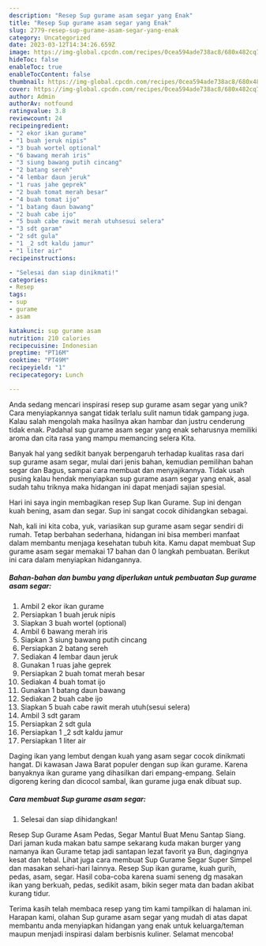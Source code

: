 ```yaml
---
description: "Resep Sup gurame asam segar yang Enak"
title: "Resep Sup gurame asam segar yang Enak"
slug: 2779-resep-sup-gurame-asam-segar-yang-enak
category: Uncategorized
date: 2023-03-12T14:34:26.659Z
image: https://img-global.cpcdn.com/recipes/0cea594ade738ac8/680x482cq70/sup-gurame-asam-segar-foto-resep-utama.jpg
hideToc: false
enableToc: true
enableTocContent: false
thumbnail: https://img-global.cpcdn.com/recipes/0cea594ade738ac8/680x482cq70/sup-gurame-asam-segar-foto-resep-utama.jpg
cover: https://img-global.cpcdn.com/recipes/0cea594ade738ac8/680x482cq70/sup-gurame-asam-segar-foto-resep-utama.jpg
author: Admin
authorAv: notfound
ratingvalue: 3.8
reviewcount: 24
recipeingredient:
- "2 ekor ikan gurame"
- "1 buah jeruk nipis"
- "3 buah wortel optional"
- "6 bawang merah iris"
- "3 siung bawang putih cincang"
- "2 batang sereh"
- "4 lembar daun jeruk"
- "1 ruas jahe geprek"
- "2 buah tomat merah besar"
- "4 buah tomat ijo"
- "1 batang daun bawang"
- "2 buah cabe ijo"
- "5 buah cabe rawit merah utuhsesui selera"
- "3 sdt garam"
- "2 sdt gula"
- "1 _2 sdt kaldu jamur"
- "1 liter air"
recipeinstructions:

- "Selesai dan siap dinikmati!"
categories:
- Resep
tags:
- sup
- gurame
- asam

katakunci: sup gurame asam 
nutrition: 210 calories
recipecuisine: Indonesian
preptime: "PT16M"
cooktime: "PT49M"
recipeyield: "1"
recipecategory: Lunch

---
```





Anda sedang mencari inspirasi resep sup gurame asam segar yang unik? Cara menyiapkannya sangat tidak terlalu sulit namun tidak gampang juga. Kalau salah mengolah maka hasilnya akan hambar dan justru cenderung tidak enak. Padahal sup gurame asam segar yang enak seharusnya memiliki aroma dan cita rasa yang mampu memancing selera Kita.





Banyak hal yang sedikit banyak berpengaruh terhadap kualitas rasa dari sup gurame asam segar, mulai dari jenis bahan, kemudian pemilihan bahan segar dan Bagus, sampai cara membuat dan menyajikannya. Tidak usah pusing kalau hendak menyiapkan sup gurame asam segar yang enak,      asal sudah tahu triknya maka hidangan ini dapat menjadi sajian spesial.














Hari ini saya ingin membagikan resep Sup Ikan Gurame. Sup ini dengan kuah bening, asam dan segar. Sup ini sangat cocok dihidangkan sebagai.






Nah, kali ini kita coba, yuk, variasikan sup gurame asam segar sendiri di rumah. Tetap berbahan sederhana, hidangan ini bisa memberi manfaat dalam membantu menjaga kesehatan tubuh kita. Kamu dapat membuat Sup gurame asam segar memakai 17 bahan dan 0 langkah pembuatan. Berikut ini cara dalam menyiapkan hidangannya.

<!--inarticleads1-->

##### Bahan-bahan dan bumbu yang diperlukan untuk pembuatan Sup gurame asam segar:

1. Ambil 2 ekor ikan gurame
1. Persiapkan 1 buah jeruk nipis
1. Siapkan 3 buah wortel (optional)
1. Ambil 6 bawang merah iris
1. Siapkan 3 siung bawang putih cincang
1. Persiapkan 2 batang sereh
1. Sediakan 4 lembar daun jeruk
1. Gunakan 1 ruas jahe geprek
1. Persiapkan 2 buah tomat merah besar
1. Sediakan 4 buah tomat ijo
1. Gunakan 1 batang daun bawang
1. Sediakan 2 buah cabe ijo
1. Siapkan 5 buah cabe rawit merah utuh(sesui selera)
1. Ambil 3 sdt garam
1. Persiapkan 2 sdt gula
1. Persiapkan 1 _2 sdt kaldu jamur
1. Persiapkan 1 liter air


Daging ikan yang lembut dengan kuah yang asam segar cocok dinikmati hangat. Di kawasan Jawa Barat populer dengan sup ikan gurame. Karena banyaknya ikan gurame yang dihasilkan dari empang-empang. Selain digoreng kering dan dicocol sambal, ikan gurame juga enak dibuat sup. 

<!--inarticleads2-->

##### Cara membuat Sup gurame asam segar:


1. Selesai dan siap dihidangkan!

Resep Sup Gurame Asam Pedas, Segar Mantul Buat Menu Santap Siang. Dari jaman kuda makan batu sampe sekarang kuda makan burger yang namanya ikan Gurame tetap jadi santapan lezat favorit ya Bun, dagingnya kesat dan tebal. Lihat juga cara membuat Sup Gurame Segar Super Simpel dan masakan sehari-hari lainnya. Resep Sup ikan gurame, kuah gurih, pedas, asam, segar. Hasil coba-coba karena suami seneng dg masakan ikan yang berkuah, pedas, sedikit asam, bikin seger mata dan badan akibat kurang tidur. 

Terima kasih telah membaca resep yang tim kami tampilkan di halaman ini. Harapan kami, olahan Sup gurame asam segar yang mudah di atas dapat membantu anda menyiapkan hidangan yang enak untuk keluarga/teman maupun menjadi inspirasi dalam berbisnis kuliner. Selamat mencoba!
